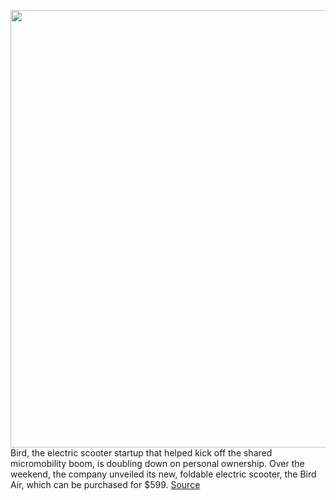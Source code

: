 <img src='https://cdn.vox-cdn.com/thumbor/-yR-lgVHAJ1dkFwjpuvFt-YT1Es=/0x0:663x442/1200x800/filters:focal(279x168:385x274)/cdn.vox-cdn.com/uploads/chorus_image/image/67442816/hqwYzlFrzUv4ZdCI1jayHykBPtUxPda_qLdb5j1kwJQtT3iOCfKW7nFhTzJJsGFR2EmY7M5Al6x0yVaqB3Ra0YEZw4Z_XfYTvsMYonH2FRK8l_4nQTHZTl8KcIuoZj9MyPeS1KBl.0.jpeg' width='700px' /><br/>
Bird, the electric scooter startup that helped kick off the shared micromobility boom, is doubling down on personal ownership. Over the weekend, the company unveiled its new, foldable electric scooter, the Bird Air, which can be purchased for $599.
<a href='https://www.theverge.com/2020/9/21/21448941/bird-air-electric-scooter-announce-price-specs'> Source <a/>